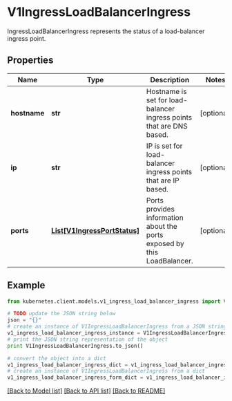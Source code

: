 # V1IngressLoadBalancerIngress

IngressLoadBalancerIngress represents the status of a load-balancer ingress point.

## Properties
Name | Type | Description | Notes
------------ | ------------- | ------------- | -------------
**hostname** | **str** | Hostname is set for load-balancer ingress points that are DNS based. | [optional] 
**ip** | **str** | IP is set for load-balancer ingress points that are IP based. | [optional] 
**ports** | [**List[V1IngressPortStatus]**](V1IngressPortStatus.md) | Ports provides information about the ports exposed by this LoadBalancer. | [optional] 

## Example

```python
from kubernetes.client.models.v1_ingress_load_balancer_ingress import V1IngressLoadBalancerIngress

# TODO update the JSON string below
json = "{}"
# create an instance of V1IngressLoadBalancerIngress from a JSON string
v1_ingress_load_balancer_ingress_instance = V1IngressLoadBalancerIngress.from_json(json)
# print the JSON string representation of the object
print V1IngressLoadBalancerIngress.to_json()

# convert the object into a dict
v1_ingress_load_balancer_ingress_dict = v1_ingress_load_balancer_ingress_instance.to_dict()
# create an instance of V1IngressLoadBalancerIngress from a dict
v1_ingress_load_balancer_ingress_form_dict = v1_ingress_load_balancer_ingress.from_dict(v1_ingress_load_balancer_ingress_dict)
```
[[Back to Model list]](../README.md#documentation-for-models) [[Back to API list]](../README.md#documentation-for-api-endpoints) [[Back to README]](../README.md)


